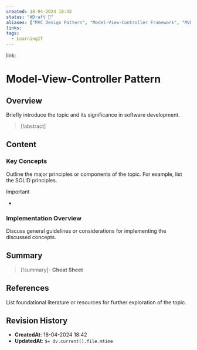 ```yaml
---
created: 18-04-2024 18:42
status: "#Draft 📝"
aliases: ["MVC Design Pattern", "Model-View-Controller Framework", "MVC Architecture"]
links: 
tags:
  - LearningIT
---
```

link:

# Model-View-Controller Pattern

## Overview

Briefly introduce the topic and its significance in software development.

>[!abstract] 

## Content

### Key Concepts

Outline the major principles or components of the topic. For example, list the SOLID principles.

>[!important] 
> - 
### Implementation Overview

Discuss general guidelines or considerations for implementing the discussed concepts.


## Summary

>[!summary]- **Cheat Sheet**

## References

List foundational literature or resources for further exploration of the topic.

## Revision History
- **CreatedAt**: 18-04-2024 18:42
- **UpdatedAt**: `$= dv.current().file.mtime`
